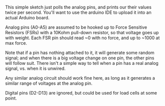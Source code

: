 This simple sketch just polls the analog pins, and prints our their
values twice per second. You'll want to use the arduino IDE to upload
it into an actual Arduino board.

Analog pins (A0-A5) are assumed to be hooked up to Force Sensitive
Resistors (FSRs) with a 10Kohm pull-down resistor, so that voltage
goes up with weight. Each FSR pin should read ~0 with no force, and up
to ~1000 at max force.

Note that if a pin has nothing attached to it, it will generate some
random signal; and when there is a big voltage change on one pin, the
other pins will follow suit. There isn't a simple way to tell when a
pin has a real analog signal, vs. when it is unwired.

Any similar analog circuit should work fine here, as long as it
generates a similar range of voltages at the analog pin.

Digital pins (D2-D13) are ignored, but could be used for load cells at
some point.
